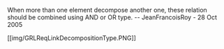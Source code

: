 When more than one element decompose another one, these relation should be combined using AND or OR type. -- JeanFrancoisRoy - 28 Oct 2005 

[[img/GRLReqLinkDecompositionType.PNG]]